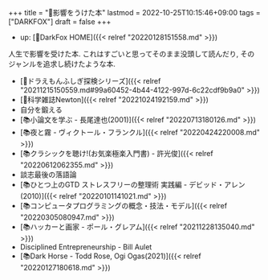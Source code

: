 +++
title = "🦊影響をうけた本"
lastmod = 2022-10-25T10:15:46+09:00
tags = ["DARKFOX"]
draft = false
+++

-   up: [🦊DarkFox HOME]({{< relref "20220128151558.md" >}})

人生で影響を受けた本. これはすごいと思ってそのまま没頭して読んだり, そのジャンルを追求し続けたような本.

-   [📝ドラえもんふしぎ探検シリーズ]({{< relref "20211215150559.md#99a60452-4b44-4122-997d-6c22cdf9b9a0" >}})
-   [📝科学雑誌Newton]({{< relref "20221024192159.md" >}})
-   自分を鍛える
-   [📚小論文を学ぶ - 長尾達也(2001)]({{< relref "20220713180126.md" >}})
-   [📚夜と霧 - ヴィクトール・フランクル]({{< relref "20220424220008.md" >}})
-   [📚クラシックを聴け!(お気楽極楽入門書) - 許光俊]({{< relref "20220612062355.md" >}})
-   談志最後の落語論
-   [📚ひとつ上のGTD ストレスフリーの整理術 実践編 - デビッド・アレン(2010)]({{< relref "20220101141021.md" >}})
-   [📚コンピュータプログラミングの概念・技法・モデル]({{< relref "20220305080947.md" >}})
-   [📚ハッカーと画家 - ポール・グレアム]({{< relref "20211228135040.md" >}})
-   Disciplined Entrepreneurship - Bill Aulet
-   [📚Dark Horse - Todd Rose, Ogi Ogas(2021)]({{< relref "20220127180618.md" >}})
